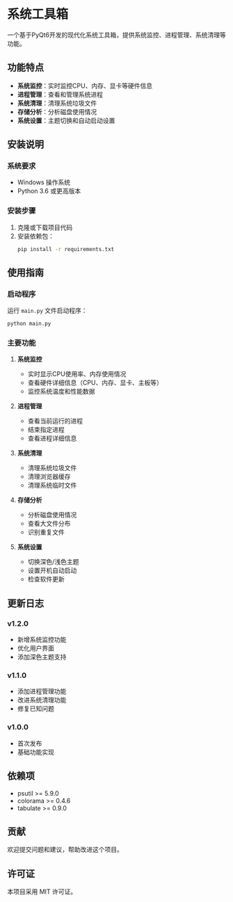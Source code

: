 # 系统工具箱

一个基于PyQt6开发的现代化系统工具箱，提供系统监控、进程管理、系统清理等功能。

## 功能特点

- **系统监控**：实时监控CPU、内存、显卡等硬件信息
- **进程管理**：查看和管理系统进程
- **系统清理**：清理系统垃圾文件
- **存储分析**：分析磁盘使用情况
- **系统设置**：主题切换和自动启动设置

## 安装说明

### 系统要求

- Windows 操作系统
- Python 3.6 或更高版本

### 安装步骤

1. 克隆或下载项目代码
2. 安装依赖包：
   ```bash
   pip install -r requirements.txt
   ```

## 使用指南

### 启动程序

运行 `main.py` 文件启动程序：
```bash
python main.py
```

### 主要功能

1. **系统监控**
   - 实时显示CPU使用率、内存使用情况
   - 查看硬件详细信息（CPU、内存、显卡、主板等）
   - 监控系统温度和性能数据

2. **进程管理**
   - 查看当前运行的进程
   - 结束指定进程
   - 查看进程详细信息

3. **系统清理**
   - 清理系统垃圾文件
   - 清理浏览器缓存
   - 清理系统临时文件

4. **存储分析**
   - 分析磁盘使用情况
   - 查看大文件分布
   - 识别重复文件

5. **系统设置**
   - 切换深色/浅色主题
   - 设置开机自动启动
   - 检查软件更新

## 更新日志

### v1.2.0
- 新增系统监控功能
- 优化用户界面
- 添加深色主题支持

### v1.1.0
- 添加进程管理功能
- 改进系统清理功能
- 修复已知问题

### v1.0.0
- 首次发布
- 基础功能实现

## 依赖项

- psutil >= 5.9.0
- colorama >= 0.4.6
- tabulate >= 0.9.0

## 贡献

欢迎提交问题和建议，帮助改进这个项目。

## 许可证

本项目采用 MIT 许可证。